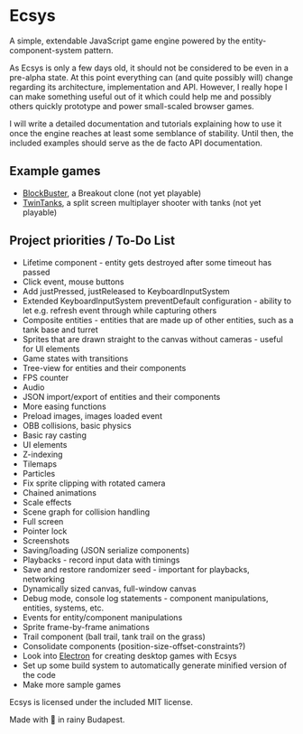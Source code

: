 # Ecsys
A simple, extendable JavaScript game engine powered by the entity-component-system pattern.

As Ecsys is only a few days old, it should not be considered to be even in a pre-alpha state. At this point everything can (and quite possibly will) change regarding its architecture, implementation and API. However, I really hope I can make something useful out of it which could help me and possibly others quickly prototype and power small-scaled browser games.

I will write a detailed documentation and tutorials explaining how to use it once the engine reaches at least some semblance of stability. Until then, the included examples should serve as the de facto API documentation.

## Example games
- [BlockBuster](https://rawgit.com/attilahorvath/ecsys/master/examples/block_buster/block_buster.html), a Breakout clone (not yet playable)
- [TwinTanks](https://rawgit.com/attilahorvath/ecsys/master/examples/twin_tanks/twin_tanks.html), a split screen multiplayer shooter with tanks (not yet playable)

## Project priorities / To-Do List
- Lifetime component - entity gets destroyed after some timeout has passed
- Click event, mouse buttons
- Add justPressed, justReleased to KeyboardInputSystem
- Extended KeyboardInputSystem preventDefault configuration - ability to let e.g. refresh event through while capturing others
- Composite entities - entities that are made up of other entities, such as a tank base and turret
- Sprites that are drawn straight to the canvas without cameras - useful for UI elements
- Game states with transitions
- Tree-view for entities and their components
- FPS counter
- Audio
- JSON import/export of entities and their components
- More easing functions
- Preload images, images loaded event
- OBB collisions, basic physics
- Basic ray casting
- UI elements
- Z-indexing
- Tilemaps
- Particles
- Fix sprite clipping with rotated camera
- Chained animations
- Scale effects
- Scene graph for collision handling
- Full screen
- Pointer lock
- Screenshots
- Saving/loading (JSON serialize components)
- Playbacks - record input data with timings
- Save and restore randomizer seed - important for playbacks, networking
- Dynamically sized canvas, full-window canvas
- Debug mode, console log statements - component manipulations, entities, systems, etc.
- Events for entity/component manipulations
- Sprite frame-by-frame animations
- Trail component (ball trail, tank trail on the grass)
- Consolidate components (position-size-offset-constraints?)
- Look into [Electron](https://github.com/atom/electron) for creating desktop games with Ecsys
- Set up some build system to automatically generate minified version of the code
- Make more sample games

Ecsys is licensed under the included MIT license.

Made with :beer: in rainy Budapest.
